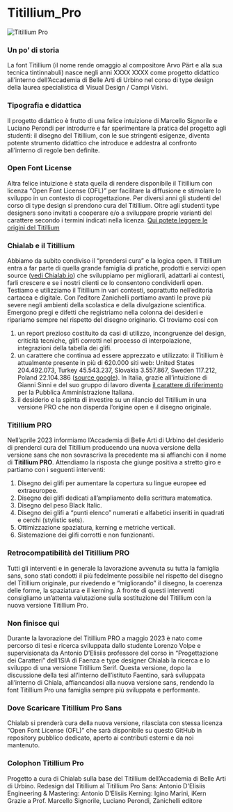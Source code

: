 
# Titillium_Pro

![Titillium Pro](/assets/images/Titillium2.jpg)

### Un po’ di storia  
La font Titillium (il nome rende omaggio al compositore Arvo Pärt e alla sua tecnica tintinnabuli) nasce negli anni XXXX XXXX come progetto didattico all’interno dell’Accademia di Belle Arti di Urbino nel corso di type design della laurea specialistica di Visual Design / Campi Visivi. 



### Tipografia e didattica  
Il progetto didattico è frutto di una felice intuizione di Marcello Signorile e Luciano Perondi per introdurre e far sperimentare la pratica del progetto agli studenti: il disegno del Titillium, con le sue stringenti esigenze, diventa potente strumento didattico che introduce e addestra al confronto all’interno di regole ben definite.



### Open Font License  
Altra felice intuizione è stata quella di rendere disponibile il Titillium con licenza “Open Font License (OFL)” per facilitare la diffusione e stimolare lo sviluppo in un contesto di coprogettazione. Per diversi anni gli studenti del corso di type design si prendono cura del Titillium. Oltre agli studenti type designers sono invitati a cooperare e/o a sviluppare proprie varianti del carattere secondo i termini indicati nella licenza.
[Qui potete leggere le origini del Titillium](https://nta.accademiadiurbino.it/titillium/)



### Chialab e il Titillium  
Abbiamo da subito condiviso il “prendersi cura” e la logica open. Il Titillium entra a far parte di quella grande famiglia di pratiche, prodotti e servizi open source ([vedi Chialab.io](https://www.chialab.io/)) che sviluppiamo per migliorarli, adattarli ai contesti, farli crescere e se i nostri clienti ce lo consentono condividerli open.
Testiamo e utilizziamo il Titillium in vari contesti, soprattutto nell’editoria cartacea e digitale. Con l’editore Zanichelli portiamo avanti le prove più severe negli ambienti della scolastica e della divulgazione scientifica. Emergono pregi e difetti che registriamo nella colonna dei desideri e ripariamo sempre nel rispetto del disegno originario.
Ci troviamo così con 
1. un report prezioso costituito da casi di utilizzo, incongruenze del design, criticità tecniche, glifi corrotti nel processo di interpolazione, integrazioni della tabella dei glifi. 
2. un carattere che continua ad essere apprezzato e utilizzato: il Titillium è attualmente presente in più di 620.000 siti web: United States 204.492.073, Turkey 45.543.237, Slovakia 3.557.867, Sweden 117.212, Poland 22.104.386 ([source google](https://fonts.google.com/specimen/Titillium+Web/about)). In Italia, grazie all’intuizione di Gianni Sinni e del suo gruppo di lavoro diventa [il carattere di riferimento](https://designers.italia.it/design-system/) per la Pubblica Amministrazione Italiana. 
3. il desiderio e la spinta di investire su un rilancio del Titillium in una versione PRO che non disperda l’origine open e il disegno originale. 



### Titillium PRO  
Nell’aprile 2023 informiamo l’Accademia di Belle Arti di Urbino del desiderio di prenderci cura del Titillium producendo una nuova versione della versione sans che non sovrascriva la precedente ma si affianchi con il nome di **Titillium PRO**. Attendiamo la risposta che giunge positiva a stretto giro e partiamo con i seguenti interventi:
1. Disegno dei glifi per aumentare la copertura su lingue europee ed extraeuropee.
2. Disegno dei glifi dedicati all’ampliamento della scrittura matematica.
3. Disegno del peso Black Italic.
4. Disegno dei glifi a “punti elenco” numerati e alfabetici inseriti in quadrati e cerchi (stylistic sets).
5. Ottimizzazione spaziatura, kerning e metriche verticali.
6. Sistemazione dei glifi corrotti e non funzionanti.



### Retrocompatibilità del Titillium PRO  
Tutti gli interventi e in generale la lavorazione avvenuta su tutta la famiglia sans, sono stati condotti il più fedelmente possibile nel rispetto del disegno del Titillium originale, pur rivedendo e “migliorando” il disegno, la coerenza delle forme, la spaziatura e il kerning.
A fronte di questi interventi consigliamo un’attenta valutazione sulla sostituzione del Titillium con la nuova versione Titillium Pro.



### Non finisce qui  
Durante la lavorazione del Titillium PRO a maggio 2023 è nato come percorso di tesi e ricerca sviluppata dallo studente Lorenzo Volpe e supervisionata da Antonio D’Elisiis professore del corso in “Progettazione dei Caratteri” dell’ISIA di Faenza e type designer Chialab la ricerca e lo sviluppo di una versione Titillium Serif. 
Questa versione, dopo la discussione della tesi all’interno dell’istituto Faentino, sarà sviluppata all’interno di Chiala, affiancandosi alla nuova versione sans, rendendo la font Titillium Pro una famiglia sempre più sviluppata e performante.



### Dove Scaricare Titillium Pro Sans  
Chialab si prenderà cura della nuova versione, rilasciata con stessa licenza “Open Font License (OFL)” che sarà disponibile su questo GitHub in repository pubblico dedicato, aperto ai contributi esterni e da noi mantenuto.



### Colophon Titillium Pro  
Progetto a cura di Chialab sulla base del Titillium dell’Accademia di Belle Arti di Urbino.
Redesign dal Titillium al Titillium Pro Sans: Antonio D'Elisiis
Engineering & Mastering: Antonio D’Elisiis
Kerning: Igino Marini, iKern
Grazie a Prof. Marcello Signorile, Luciano Perondi, Zanichelli editore

